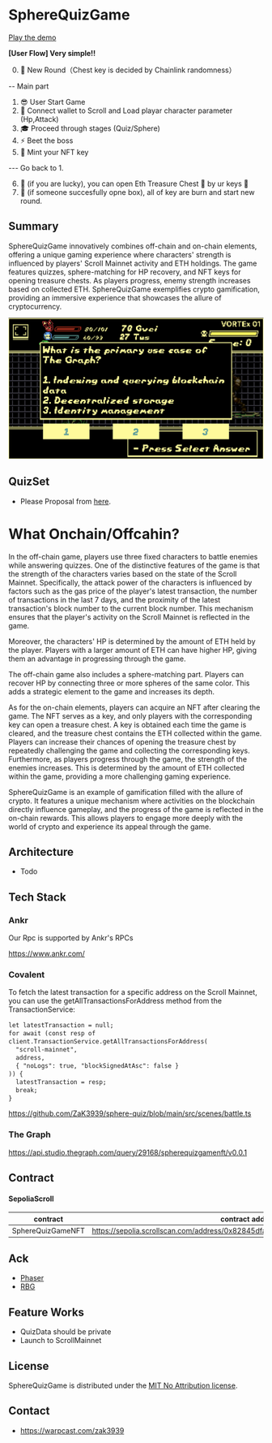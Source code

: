 # SphereQuizGame

[Play the demo](https://sphere-quiz.vercel.app/)

**[User Flow] Very simple!!**

0. 🎁 New Round（Chest key is decided by Chainlink randomness）

-- Main part

1. 😎 User Start Game
2. 👛 Connect wallet to Scroll and Load playar character parameter (Hp,Attack)
3. 🎓 Proceed through stages (Quiz/Sphere)
4. ⚡️ Beet the boss
5. 🔑 Mint your NFT key

--- Go back to 1.

6. 🎉 (if you are lucky), you can open Eth Treasure Chest 🎁 by ur keys 🔑
7. 🏯 (if someone succesfully opne box), all of key are burn and start new round.

## Summary

SphereQuizGame innovatively combines off-chain and on-chain elements, offering a unique gaming experience where characters' strength is influenced by players' Scroll Mainnet activity and ETH holdings. The game features quizzes, sphere-matching for HP recovery, and NFT keys for opening treasure chests. As players progress, enemy strength increases based on collected ETH. SphereQuizGame exemplifies crypto gamification, providing an immersive experience that showcases the allure of cryptocurrency.

![OGP](quizPart.png)

## QuizSet

- Please Proposal from [here](https://forms.gle/AUJ8YaX9wsexi8ie7).

# What Onchain/Offcahin?

In the off-chain game, players use three fixed characters to battle enemies while answering quizzes. One of the distinctive features of the game is that the strength of the characters varies based on the state of the Scroll Mainnet. Specifically, the attack power of the characters is influenced by factors such as the gas price of the player's latest transaction, the number of transactions in the last 7 days, and the proximity of the latest transaction's block number to the current block number. This mechanism ensures that the player's activity on the Scroll Mainnet is reflected in the game.

Moreover, the characters' HP is determined by the amount of ETH held by the player. Players with a larger amount of ETH can have higher HP, giving them an advantage in progressing through the game.

The off-chain game also includes a sphere-matching part. Players can recover HP by connecting three or more spheres of the same color. This adds a strategic element to the game and increases its depth.

As for the on-chain elements, players can acquire an NFT after clearing the game. The NFT serves as a key, and only players with the corresponding key can open a treasure chest. A key is obtained each time the game is cleared, and the treasure chest contains the ETH collected within the game. Players can increase their chances of opening the treasure chest by repeatedly challenging the game and collecting the corresponding keys. Furthermore, as players progress through the game, the strength of the enemies increases. This is determined by the amount of ETH collected within the game, providing a more challenging gaming experience.

SphereQuizGame is an example of gamification filled with the allure of crypto. It features a unique mechanism where activities on the blockchain directly influence gameplay, and the progress of the game is reflected in the on-chain rewards. This allows players to engage more deeply with the world of crypto and experience its appeal through the game.

## Architecture

- Todo

## Tech Stack

### Ankr

Our Rpc is supported by Ankr's RPCs

https://www.ankr.com/

### Covalent

To fetch the latest transaction for a specific address on the Scroll Mainnet, you can use the getAllTransactionsForAddress method from the TransactionService:

```
let latestTransaction = null;
for await (const resp of client.TransactionService.getAllTransactionsForAddress(
  "scroll-mainnet",
  address,
  { "noLogs": true, "blockSignedAtAsc": false }
)) {
  latestTransaction = resp;
  break;
}
```

https://github.com/ZaK3939/sphere-quiz/blob/main/src/scenes/battle.ts

### The Graph

https://api.studio.thegraph.com/query/29168/spherequizgamenft/v0.0.1

## Contract

#### SepoliaScroll

| contract          | contract address                                                                  |
| ----------------- | --------------------------------------------------------------------------------- |
| SphereQuizGameNFT | https://sepolia.scrollscan.com/address/0x82845dfa6d2185547480372eedf213d4c2976da3 |

## Ack

- [Phaser](https://phaser.io/)
- [RBG](https://github.com/Osmose/RBG/)

## Feature Works

- QuizData should be private
- Launch to ScrollMainnet

## License

SphereQuizGame is distributed under the [MIT No Attribution license](LICENSE).

## Contact

- https://warpcast.com/zak3939
